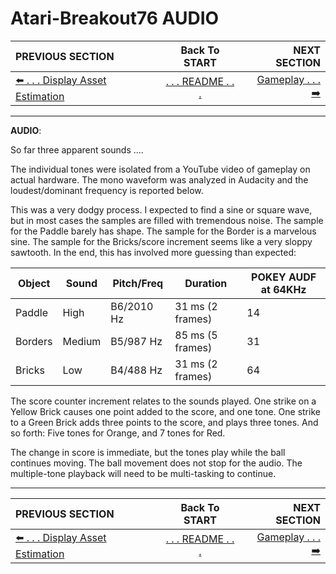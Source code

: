 # Atari-Breakout76 AUDIO

**PREVIOUS SECTION** | **Back To START** | **NEXT SECTION**
:--- | :---: | ---:
[:arrow_left: . . . Display Asset Estimation]( https://github.com/kenjennings/Atari-Breakout76/blob/master/README01AssetEstimation.md "Display Asset Estimation" ) | [. . . README . . .]( https://github.com/kenjennings/Atari-Breakout76/blob/master/README.md "README" ) | [Gameplay . . . :arrow_right:]( https://github.com/kenjennings/Atari-Breakout76/blob/master/README03Gameplay.md "Gameplay" ) 

---

**AUDIO**:

So far three apparent sounds ....

The individual tones were isolated from a YouTube video of gameplay on actual hardware.  The mono waveform was analyzed in Audacity and the loudest/dominant frequency is reported below.  

This was a very dodgy process.  I expected to find a sine or square wave, but in most cases the samples are filled with tremendous noise.  The sample for the Paddle barely has shape.  The sample for the Border is a marvelous sine.  The sample for the Bricks/score increment seems like a very sloppy sawtooth.  In the end, this has involved more guessing than expected:  

Object  | Sound  | Pitch/Freq | Duration | POKEY AUDF at 64KHz
--- | --- | --- | ---- | ---
Paddle  | High    | B6/2010 Hz | 31 ms (2 frames)  | 14
Borders | Medium  | B5/987 Hz | 85 ms (5 frames) | 31
Bricks  | Low     | B4/488 Hz | 31 ms (2 frames) | 64

The score counter increment relates to the sounds played. One strike on a Yellow Brick causes one point added to the score, and one tone.  One strike to a Green Brick adds three points to the score, and plays three tones. And so forth: Five tones for Orange, and 7 tones for Red.  

The change in score is immediate, but the tones play while the ball continues moving.  The ball movement does not stop for the audio. The multiple-tone playback will need to be multi-tasking to continue.

---

**PREVIOUS SECTION** | **Back To START** | **NEXT SECTION**
:--- | :---: | ---:
[:arrow_left: . . . Display Asset Estimation]( https://github.com/kenjennings/Atari-Breakout76/blob/master/README01AssetEstimation.md "Display Asset Estimation" ) | [. . . README . . .]( https://github.com/kenjennings/Atari-Breakout76/blob/master/README.md "README" ) | [Gameplay . . . :arrow_right:]( https://github.com/kenjennings/Atari-Breakout76/blob/master/README03Gameplay.md "Gameplay" ) 

